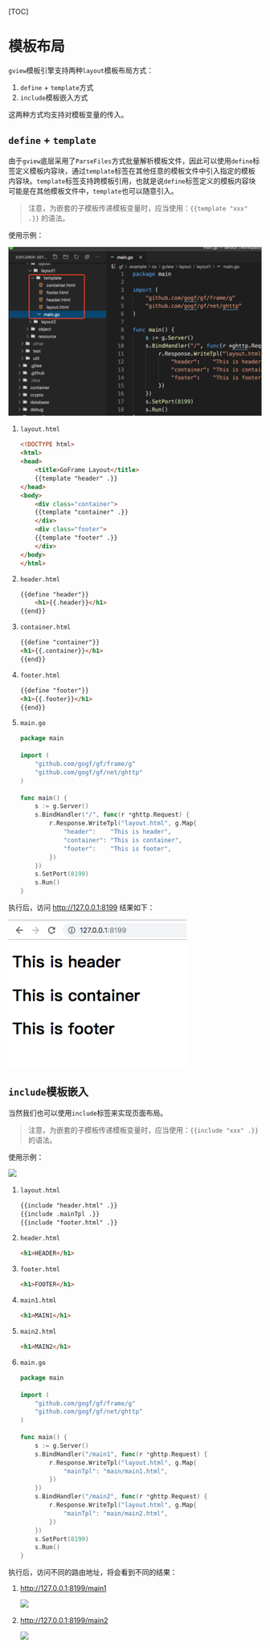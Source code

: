 [TOC]

# 模板布局

`gview`模板引擎支持两种`layout`模板布局方式：
1. `define` + `template`方式
1. `include`模板嵌入方式

这两种方式均支持对模板变量的传入。

## `define` + `template`

由于`gview`底层采用了`ParseFiles`方式批量解析模板文件，因此可以使用`define`标签定义模板内容块，通过`template`标签在其他任意的模板文件中引入指定的模板内容块。`template`标签支持跨模板引用，也就是说`define`标签定义的模板内容块可能是在其他模板文件中，`template`也可以随意引入。

> 注意，为嵌套的子模板传递模板变量时，应当使用：`{{template "xxx" .}}` 的语法。

使用示例：

![](/images/layout1-1.png)

1. `layout.html`
    ```html
    <!DOCTYPE html>
    <html>
    <head>
        <title>GoFrame Layout</title>
        {{template "header" .}}
    </head>
    <body>
        <div class="container">
        {{template "container" .}}
        </div>
        <div class="footer">
        {{template "footer" .}}
        </div>
    </body>
    </html>
    ```
1. `header.html`
    ```html
    {{define "header"}}
        <h1>{{.header}}</h1>
    {{end}}
    ```
1. `container.html`
    ```html
    {{define "container"}}
    <h1>{{.container}}</h1>
    {{end}}
    ```
1. `footer.html`
    ```html
    {{define "footer"}}
    <h1>{{.footer}}</h1>
    {{end}}
    ```
1. `main.go`
    ```go
    package main

    import (
        "github.com/gogf/gf/frame/g"
        "github.com/gogf/gf/net/ghttp"
    )

    func main() {
        s := g.Server()
        s.BindHandler("/", func(r *ghttp.Request) {
            r.Response.WriteTpl("layout.html", g.Map{
                "header":    "This is header",
                "container": "This is container",
                "footer":    "This is footer",
            })
        })
        s.SetPort(8199)
        s.Run()
    }
    ```

执行后，访问  http://127.0.0.1:8199  结果如下：

![](/images/layout1-2.png)



## `include`模板嵌入

当然我们也可以使用`include`标签来实现页面布局。

> 注意，为嵌套的子模板传递模板变量时，应当使用：`{{include "xxx" .}}` 的语法。

使用示例：

![](/images/layout2-1.png)

1. `layout.html`
    ```html
    {{include "header.html" .}}
    {{include .mainTpl .}}
    {{include "footer.html" .}}
    ```
1. `header.html`
    ```html
    <h1>HEADER</h1>
    ```
1. `footer.html`
    ```html
    <h1>FOOTER</h1>
    ```
1. `main1.html`
    ```html
    <h1>MAIN1</h1>
    ```
1. `main2.html`
    ```html
    <h1>MAIN2</h1>
    ```
1. `main.go`
    ```go
    package main

    import (
        "github.com/gogf/gf/frame/g"
        "github.com/gogf/gf/net/ghttp"
    )

    func main() {
        s := g.Server()
        s.BindHandler("/main1", func(r *ghttp.Request) {
            r.Response.WriteTpl("layout.html", g.Map{
                "mainTpl": "main/main1.html",
            })
        })
        s.BindHandler("/main2", func(r *ghttp.Request) {
            r.Response.WriteTpl("layout.html", g.Map{
                "mainTpl": "main/main2.html",
            })
        })
        s.SetPort(8199)
        s.Run()
    }
    ```

执行后，访问不同的路由地址，将会看到不同的结果：

1.  http://127.0.0.1:8199/main1 

    ![](/images/layout2-2.png)

1.  http://127.0.0.1:8199/main2 

    ![](/images/layout2-3.png)